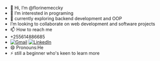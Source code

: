 - 👋 Hi, I’m @florinemeccky
- 👀 I’m interested in programing 
- 🌱 currently exploring backend development and OOP
-  I’m looking to collaborate on web development and software projects
- 📫 How to reach me 
-  +255614886685
-  [![Gmail](https://img.shields.io/badge/Email-red?logo=gmail)](mailto:florinmeccky@gmail.com)   [![LinkedIn](https://img.shields.io/badge/LinkedIn-blue?logo=linkedin)]((https://www.linkedin.com/in/florine-koddy-256714262))
- 😄 Pronouns:He
- ⚡ still  a beginner who's keen to learn more


<!---www.linkedin.com/in/florinekoddy


florinemeccky/florinemeccky is a ✨ special ✨ repository because its `README.md` (this file) appears on your GitHub profile.
You can click the Preview link to take a look at your changes.
--->

